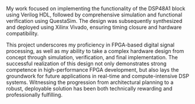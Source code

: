 My work focused on implementing the functionality of the DSP48A1 block using Verilog HDL, followed by comprehensive simulation and functional verification using QuestaSim. The design was subsequently synthesized and deployed using Xilinx Vivado, ensuring timing closure and hardware compatibility.

This project underscores my proficiency in FPGA-based digital signal processing, as well as my ability to take a complex hardware design from concept through simulation, verification, and final implementation. The successful realization of this design not only demonstrates strong competence in high-performance FPGA development, but also lays the groundwork for future applications in real-time and compute-intensive DSP systems. Witnessing the progression from architectural planning to a robust, deployable solution has been both technically rewarding and professionally fulfilling.

